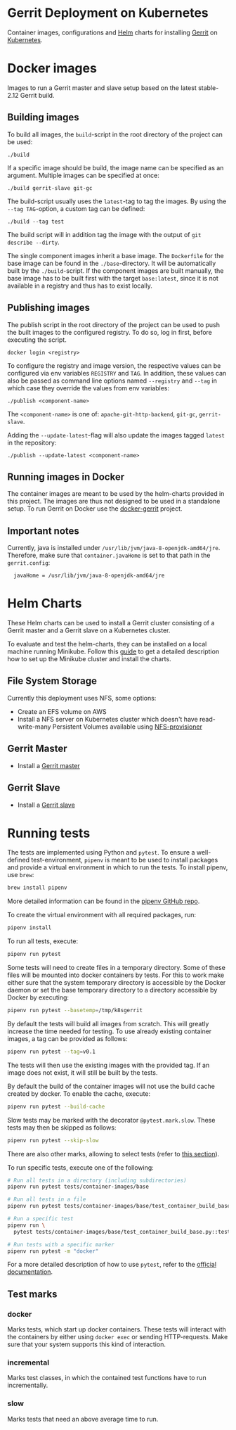 # Gerrit Deployment on Kubernetes

Container images, configurations and [Helm](https://helm.sh/) charts for installing
[Gerrit](https://www.gerritcodereview.com/) on [Kubernetes](https://kubernetes.io/).

# Docker images

Images to run a Gerrit master and slave setup based on the latest stable-2.12 Gerrit build.

## Building images

To build all images, the `build`-script in the root directory of the project can
be used:

```
./build
```

If a specific image should be build, the image name can be specified as an argument.
Multiple images can be specified at once:

```
./build gerrit-slave git-gc
```

The build-script usually uses the `latest`-tag to tag the images. By using the
`--tag TAG`-option, a custom tag can be defined:

```
./build --tag test
```

The build script will in addition tag the image with the output of
`git describe --dirty`.

The single component images inherit a base image. The `Dockerfile` for the base
image can be found in the `./base`-directory. It will be
automatically built by the `./build`-script. If the component images are built
manually, the base image has to be built first with the target
`base:latest`, since it is not available in a registry and thus has
to exist locally.

## Publishing images

The publish script in the root directory of the project can be used to push the
built images to the configured registry. To do so, log in first, before executing
the script.

```
docker login <registry>
```

To configure the registry and image version, the respective values can be
configured via env variables `REGISTRY` and `TAG`. In addition, these values can
also be passed as command line options named `--registry` and `--tag` in which
case they override the values from env variables:

```
./publish <component-name>
```

The `<component-name>` is one of: `apache-git-http-backend`, `git-gc`,
`gerrit-slave`.

Adding the `--update-latest`-flag will also update the images tagged `latest` in
the repository:

```
./publish --update-latest <component-name>
```


## Running images in Docker

The container images are meant to be used by the helm-charts provided in this
project. The images are thus not designed to be used in a standalone setup. To
run Gerrit on Docker use the
[docker-gerrit](https://gerrit-review.googlesource.com/admin/repos/docker-gerrit)
project.

## Important notes

Currently, java is installed under `/usr/lib/jvm/java-8-openjdk-amd64/jre`.
Therefore, make sure that `container.javaHome` is set to that path in the `gerrit.config`:
```
  javaHome = /usr/lib/jvm/java-8-openjdk-amd64/jre
```

# Helm Charts

These Helm charts can be used to install a Gerrit cluster consisting of a
Gerrit master and a Gerrit slave on a Kubernetes cluster.

To evaluate and test the helm-charts, they can be installed on a local machine
running Minikube. Follow this [guide](Documentation/minikube.md) to get a detailed
description how to set up the Minikube cluster and install the charts.

## File System Storage

Currently this deployment uses NFS, some options:

* Create an EFS volume on AWS
* Install a NFS server on Kubernetes cluster which doesn't have read-write-many
Persistent Volumes available using
[NFS-provisioner](helm-charts/gerrit-master/docs/nfs-provisioner.md)

## Gerrit Master

* Install a [Gerrit master](helm-charts/gerrit-master/README.md)

## Gerrit Slave

* Install a [Gerrit slave](helm-charts/gerrit-slave/README.md)

# Running tests

The tests are implemented using Python and `pytest`. To ensure a well-defined
test-environment, `pipenv` is meant to be used to install packages and provide a
virtual environment in which to run the tests. To install pipenv, use `brew`:

```sh
brew install pipenv
```

More detailed information can be found in the
[pipenv GitHub repo](https://github.com/pypa/pipenv).

To create the virtual environment with all required packages, run:

```sh
pipenv install
```

To run all tests, execute:

```sh
pipenv run pytest
```

Some tests will need to create files in a temporary directory. Some of these
files will be mounted into docker containers by tests. For this to work make
either sure that the system temporary directory is accessible by the Docker
daemon or set the base temporary directory to a directory accessible by Docker
by executing:

```sh
pipenv run pytest --basetemp=/tmp/k8sgerrit
```

By default the tests will build all images from scratch. This will greatly
increase the time needed for testing. To use already existing container images,
a tag can be provided as follows:

```sh
pipenv run pytest --tag=v0.1
```

The tests will then use the existing images with the provided tag. If an image
does not exist, it will still be built by the tests.

By default the build of the container images will not use the build cache
created by docker. To enable the cache, execute:

```sh
pipenv run pytest --build-cache
```

Slow tests may be marked with the decorator `@pytest.mark.slow`. These tests
may then be skipped as follows:

```sh
pipenv run pytest --skip-slow
```

There are also other marks, allowing to select tests (refer to
[this section](#test-marks)).

To run specific tests, execute one of the following:

```sh
# Run all tests in a directory (including subdirectories)
pipenv run pytest tests/container-images/base

# Run all tests in a file
pipenv run pytest tests/container-images/base/test_container_build_base.py

# Run a specific test
pipenv run \
  pytest tests/container-images/base/test_container_build_base.py::test_build_base

# Run tests with a specific marker
pipenv run pytest -m "docker"
```

For a more detailed description of how to use `pytest`, refer to the
[official documentation](https://docs.pytest.org/en/latest/contents.html).

## Test marks

### docker

Marks tests, which start up docker containers. These tests will interact with
the containers by either using `docker exec` or sending HTTP-requests. Make
sure that your system supports this kind of interaction.

### incremental

Marks test classes, in which the contained test functions have to run
incrementally.

### slow

Marks tests that need an above average time to run.

